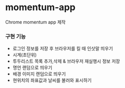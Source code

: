 # momentum-app
Chrome momentum app 제작

### 구현 기능
- 로그인 정보를 저장 후 브라우저를 킬 때 인삿말 띄우기
- 시계(초단위)
- 투두리스트 목록 추가,삭제 & 브라우저 재실행시 정보 저장
- 명언 랜덤으로 띄우기
- 배경 이미지 랜덤으로 띄우기
- 현위치의 좌표값과 날씨를 불러와 표시하기
